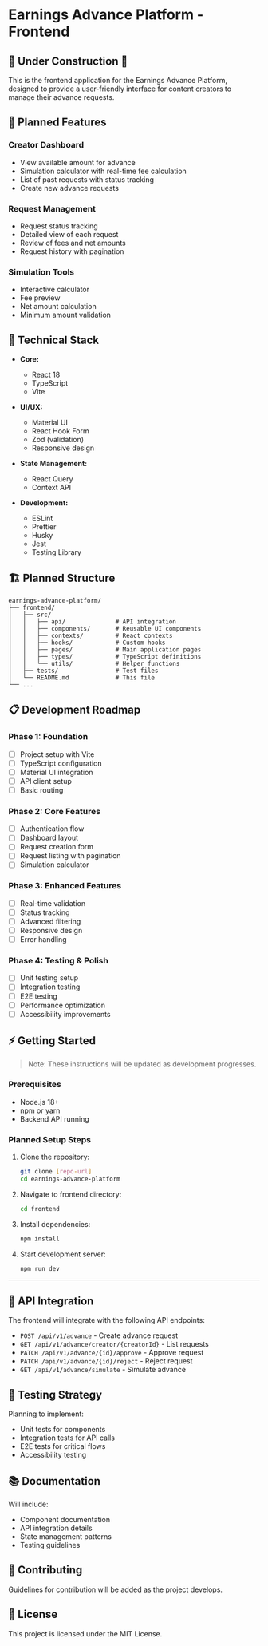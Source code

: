 ﻿# Earnings Advance Platform - Frontend

## 🚧 Under Construction 🚧

This is the frontend application for the Earnings Advance Platform, designed to provide a user-friendly interface for content creators to manage their advance requests.

## 🎯 Planned Features

### Creator Dashboard
- View available amount for advance
- Simulation calculator with real-time fee calculation
- List of past requests with status tracking
- Create new advance requests

### Request Management
- Request status tracking
- Detailed view of each request
- Review of fees and net amounts
- Request history with pagination

### Simulation Tools
- Interactive calculator
- Fee preview
- Net amount calculation
- Minimum amount validation

## 🔧 Technical Stack

- **Core:**
  - React 18
  - TypeScript
  - Vite

- **UI/UX:**
  - Material UI
  - React Hook Form
  - Zod (validation)
  - Responsive design

- **State Management:**
  - React Query
  - Context API

- **Development:**
  - ESLint
  - Prettier
  - Husky
  - Jest
  - Testing Library

## 🏗️ Planned Structure

```
earnings-advance-platform/
├── frontend/ 
│   ├── src/ 
│   │   ├── api/              # API integration 
│   │   ├── components/       # Reusable UI components 
│   │   ├── contexts/         # React contexts 
│   │   ├── hooks/            # Custom hooks 
│   │   ├── pages/            # Main application pages 
│   │   ├── types/            # TypeScript definitions 
│   │   └── utils/            # Helper functions 
│   ├── tests/                # Test files 
│   └── README.md             # This file
└── ...
```


## 📋 Development Roadmap

### Phase 1: Foundation
- [ ] Project setup with Vite
- [ ] TypeScript configuration
- [ ] Material UI integration
- [ ] API client setup
- [ ] Basic routing

### Phase 2: Core Features
- [ ] Authentication flow
- [ ] Dashboard layout
- [ ] Request creation form
- [ ] Request listing with pagination
- [ ] Simulation calculator

### Phase 3: Enhanced Features
- [ ] Real-time validation
- [ ] Status tracking
- [ ] Advanced filtering
- [ ] Responsive design
- [ ] Error handling

### Phase 4: Testing & Polish
- [ ] Unit testing setup
- [ ] Integration testing
- [ ] E2E testing
- [ ] Performance optimization
- [ ] Accessibility improvements

## ⚡ Getting Started

> Note: These instructions will be updated as development progresses.

### Prerequisites
- Node.js 18+
- npm or yarn
- Backend API running

### Planned Setup Steps

1. Clone the repository:

	```bash
	git clone [repo-url]
	cd earnings-advance-platform
	```
	
2. Navigate to frontend directory:

	```bash
	cd frontend
	```

3. Install dependencies:

   ```bash
   npm install
   ```

4. Start development server:

   ```bash
   npm run dev
   ```

---
## 🔗 API Integration

The frontend will integrate with the following API endpoints:

- `POST /api/v1/advance` - Create advance request
- `GET /api/v1/advance/creator/{creatorId}` - List requests
- `PATCH /api/v1/advance/{id}/approve` - Approve request
- `PATCH /api/v1/advance/{id}/reject` - Reject request
- `GET /api/v1/advance/simulate` - Simulate advance

## 🧪 Testing Strategy

Planning to implement:
- Unit tests for components
- Integration tests for API calls
- E2E tests for critical flows
- Accessibility testing

## 📚 Documentation

Will include:
- Component documentation
- API integration details
- State management patterns
- Testing guidelines

## 🤝 Contributing

Guidelines for contribution will be added as the project develops.

## 📝 License

This project is licensed under the MIT License.
